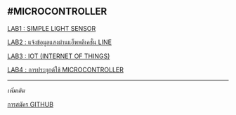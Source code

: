 #MICROCONTROLLER
---------------------

[LAB1 : SIMPLE LIGHT SENSOR](https://drive.google.com/file/d/1BQgMIFhRoA6X6FoDvT5GwJdXb0jlXMbT/view?usp=sharing)

[LAB2 : แจ้งข้อมูลแสงผ่านแอ็พพลิเคชั่น LINE](https://drive.google.com/file/d/12h5DdSLMGPHKf-CdIgZgXQHyY_nV96sO/view?usp=sharing)

[LAB3 : IOT (INTERNET OF THINGS)](https://drive.google.com/file/d/1SqPhFLvNQW9MI3K8Cv3Kf1xcvNoVdWH2/view?usp=sharing)

[LAB4 : การประยุกต์ใช้ MICROCONTROLLER](https://drive.google.com/file/d/1nphNi4LI60_fO35ctQovocnD-XiYQyJH/view?usp=sharing)

--------------------------------------

*เพิ่มเติม*

[การสมัคร GITHUB](https://drive.google.com/file/d/1hrUSpOf8nhmWEVq0aO8ocSm35erum3sU/view?usp=sharing)

